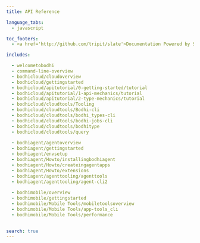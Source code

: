 ```yaml
---
title: API Reference

language_tabs:
  - javascript

toc_footers:
  - <a href='http://github.com/tripit/slate'>Documentation Powered by Slate</a>

includes:

  - welcometobodhi
  - command-line-overview
  - bodhicloud/cloudoverview
  - bodhicloud/gettingstarted
  - bodhicloud/apitutorial/0-getting-started/tutorial
  - bodhicloud/apitutorial/1-api-mechanics/tutorial
  - bodhicloud/apitutorial/2-type-mechanics/tutorial
  - bodhicloud/cloudtools/Tooling
  - bodhicloud/cloudtools/Bodhi-cli
  - bodhicloud/cloudtools/bodhi_types-cli
  - bodhicloud/cloudtools/bodhi-jobs-cli
  - bodhicloud/cloudtools/bodhitype
  - bodhicloud/cloudtools/query
  
  - bodhiagent/agentoverview
  - bodhiagent/gettingstarted
  - bodhiagent/envsetup
  - bodhiagent/Howto/installingbodhiagent
  - bodhiagent/Howto/createingagentapps
  - bodhiagent/Howto/extensions
  - bodhiagent/agenttooling/agenttools
  - bodhiagent/agenttooling/agent-cli2
   
  - bodhimobile/overview
  - bodhimobile/gettingstarted 
  - bodhimobile/Mobile Tools/mobiletoolsoverview
  - bodhimobile/Mobile Tools/app-tools_cli
  - bodhimobile/Mobile Tools/performance
   

search: true
---
```

